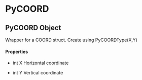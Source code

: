 # PyCOORD

## PyCOORD Object



Wrapper for a COORD struct\.  Create using PyCOORDType\(X,Y\)

#### Properties

  - int X
    Horizontal coordinate

  - int Y
    Vertical coordinate